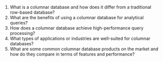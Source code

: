 1. What is a columnar database and how does it differ from a traditional row-based database?
2. What are the benefits of using a columnar database for analytical queries?
3. How does a columnar database achieve high-performance query processing?
4. What types of applications or industries are well-suited for columnar databases?
5. What are some common columnar database products on the market and how do they compare in terms of features and performance?